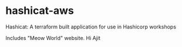 # hashicat-aws
Hashicat: A terraform built application for use in Hashicorp workshops

Includes "Meow World" website.
Hi Ajit

